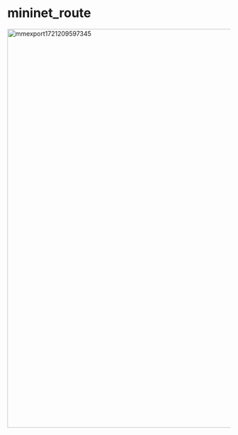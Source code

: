 ﻿# mininet_route
<img width="899" alt="mmexport1721209597345" src="https://github.com/user-attachments/assets/155e96dd-f4c9-4534-b280-2e51295beb95">

